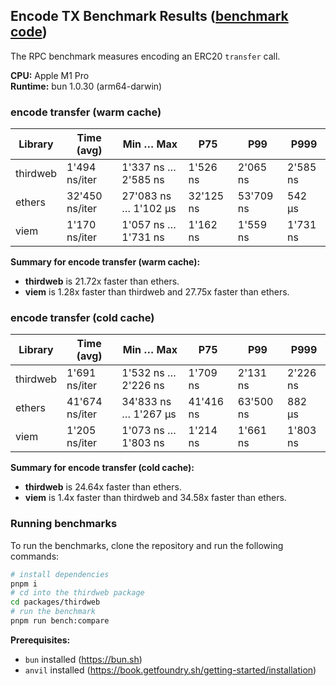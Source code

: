## Encode TX Benchmark Results ([benchmark code](./encode-tx.ts))

The RPC benchmark measures encoding an ERC20 `transfer` call.

**CPU:** Apple M1 Pro  
**Runtime:** bun 1.0.30 (arm64-darwin)

### encode transfer (warm cache)

| Library  | Time (avg)     | Min … Max            | P75       | P99       | P999     |
| -------- | -------------- | -------------------- | --------- | --------- | -------- |
| thirdweb | 1'494 ns/iter  | 1'337 ns … 2'585 ns  | 1'526 ns  | 2'065 ns  | 2'585 ns |
| ethers   | 32'450 ns/iter | 27'083 ns … 1'102 µs | 32'125 ns | 53'709 ns | 542 µs   |
| viem     | 1'170 ns/iter  | 1'057 ns … 1'731 ns  | 1'162 ns  | 1'559 ns  | 1'731 ns |

**Summary for encode transfer (warm cache):**

- **thirdweb** is 21.72x faster than ethers.
- **viem** is 1.28x faster than thirdweb and 27.75x faster than ethers.

### encode transfer (cold cache)

| Library  | Time (avg)     | Min … Max            | P75       | P99       | P999     |
| -------- | -------------- | -------------------- | --------- | --------- | -------- |
| thirdweb | 1'691 ns/iter  | 1'532 ns … 2'226 ns  | 1'709 ns  | 2'131 ns  | 2'226 ns |
| ethers   | 41'674 ns/iter | 34'833 ns … 1'267 µs | 41'416 ns | 63'500 ns | 882 µs   |
| viem     | 1'205 ns/iter  | 1'073 ns … 1'803 ns  | 1'214 ns  | 1'661 ns  | 1'803 ns |

**Summary for encode transfer (cold cache):**

- **thirdweb** is 24.64x faster than ethers.
- **viem** is 1.4x faster than thirdweb and 34.58x faster than ethers.

### Running benchmarks

To run the benchmarks, clone the repository and run the following commands:

```bash
# install dependencies
pnpm i
# cd into the thirdweb package
cd packages/thirdweb
# run the benchmark
pnpm run bench:compare
```

**Prerequisites:**

- `bun` installed (https://bun.sh)
- `anvil` installed (https://book.getfoundry.sh/getting-started/installation)
